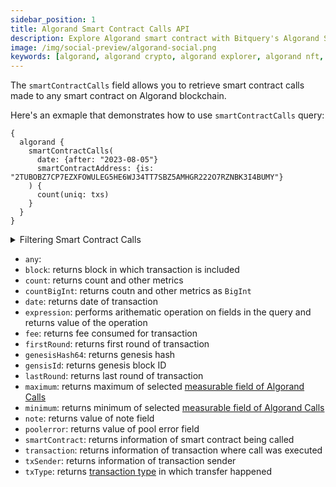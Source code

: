 ```yaml
---
sidebar_position: 1
title: Algorand Smart Contract Calls API
description: Explore Algorand smart contract with Bitquery's Algorand Smart Contract Calls API. Try now for free! 
image: /img/social-preview/algorand-social.png
keywords: [algorand, algorand crypto, algorand explorer, algorand nft, algorand stats, algorand tvl, algorand staking, algorand block explorer]
---
```



The `smartContractCalls` field allows you to retrieve smart contract calls made to any smart contract on Algorand blockchain.

Here's an exmaple that demonstrates how to use `smartContractCalls` query:

```
{
  algorand {
    smartContractCalls(
      date: {after: "2023-08-05"}
      smartContractAddress: {is: "2TUBOBZ7CP7EZXFOWULEG5HE6WJ34TT7SBZ5AMHGR222O7RZNBK3I4BUMY"}
    ) {
      count(uniq: txs)
    }
  }
}
```

<details>
<summary>Filtering Smart Contract Calls</summary>

-   `any`:
-   `date`: filter by selecting date in range, list or just date
-   `height`: fitler by block height of executed calls
-   `options`: filter returned data by ordering, limiting, and constraining it
-   `smartContractAddress`: filter by smart contract address being called
-   `time`: filter by time on which call was executed
-   `txHash`: filter by transaction hash of the call
-   `txIndex`: filter by index of transaction in the block
-   `txSender`: filter by transaction from address
-   `txType`: filter by transaction type

</details>

-   `any`:
-   `block`: returns block in which transaction is included
-   `count`: returns count and other metrics
-   `countBigInt`: returns coutn and other metrics as `BigInt`
-   `date`: returns date of transaction
-   `expression`: performs arithematic operation on fields in the query and returns value of the operation
-   `fee`: returns fee consumed for transaction
-   `firstRound`: returns first round of transaction
-   `genesisHash64`: returns genesis hash
-   `gensisId`: returns genesis block ID
-   `lastRound`: returns last round of transaction
-   `maximum`: returns maximum of selected [measurable field of Algorand Calls](/v1/docs/graphql-reference/enums/algorand-calls-measureable)
-   `minimum`: returns minimum of selected [measurable field of Algorand Calls](/v1/docs/graphql-reference/enums/algorand-calls-measureable)
-   `note`: returns value of note field
-   `poolerror`: returns value of pool error field
-   `smartContract`: returns information of smart contract being called
-   `transaction`: returns information of transaction where call was executed
-   `txSender`: returns information of transaction sender
-   `txType`: returns [transaction type](/v1/docs/graphql-reference/enums/algorand-tx-type) in which transfer happened
